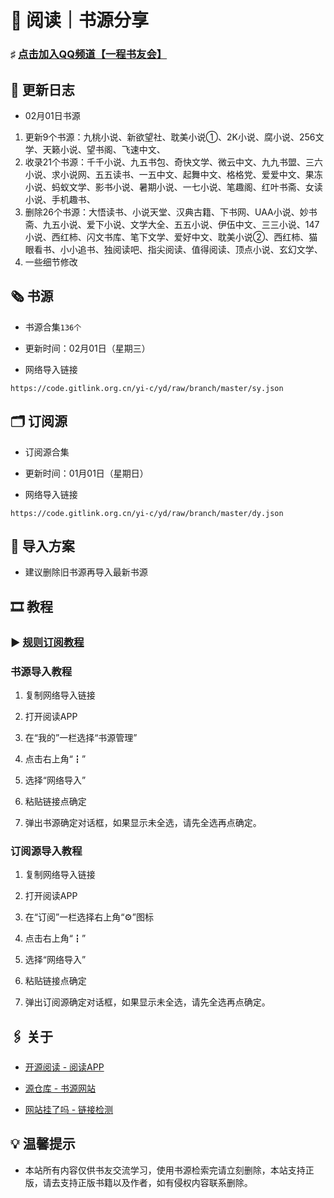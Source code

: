 #  📖 阅读｜书源分享

###  ♯ [点击加入QQ频道【一程书友会】](https://qun.qq.com/qqweb/qunpro/share?_wv=3&_wwv=128&appChannel=share&inviteCode=1W5a7r2&businessType=9&from=246610&biz=ka)

##  📢 更新日志

- 02月01日书源
1. 更新9个书源：九桃小说、新欲望社、耽美小说①、2K小说、腐小说、256文学、天籁小说、望书阁、飞速中文、
2. 收录21个书源：千千小说、九五书包、奇快文学、微云中文、九九书盟、三六小说、求小说网、五五读书、一五中文、起舞中文、格格党、爱爱中文、果冻小说、蚂蚁文学、影书小说、暑期小说、一七小说、笔趣阁、红叶书斋、女读小说、手机趣书、
3. 删除26个书源：大悟读书、小说天堂、汉典古籍、下书网、UAA小说、妙书斋、九五小说、爱下小说、文学大全、五五小说、伊伍中文、三三小说、147小说、西红柿、闪文书库、笔下文学、爱好中文、耽美小说②、西红柿、猫眼看书、小小追书、独阅读吧、指尖阅读、值得阅读、顶点小说、玄幻文学、
4. 一些细节修改

##  🗞️ 书源

- 书源合集`136个`

- 更新时间：02月01日（星期三）

- 网络导入链接

```
https://code.gitlink.org.cn/yi-c/yd/raw/branch/master/sy.json
```


##  🗂️ 订阅源

- 订阅源合集

- 更新时间：01月01日（星期日）

- 网络导入链接

```
https://code.gitlink.org.cn/yi-c/yd/raw/branch/master/dy.json
```

##  💠 导入方案

- 建议删除旧书源再导入最新书源

##  🎞️ 教程

###  ▶️ [规则订阅教程](https://b23.tv/PQosCT0)

###  书源导入教程

1. 复制网络导入链接

2. 打开阅读APP

3. 在“我的”一栏选择“书源管理”

4. 点击右上角“┇”

5. 选择“网络导入”

6. 粘贴链接点确定

7. 弹出书源确定对话框，如果显示未全选，请先全选再点确定。

###   订阅源导入教程

1. 复制网络导入链接

2. 打开阅读APP

3. 在“订阅”一栏选择右上角“⚙️”图标

4. 点击右上角“┇”

5. 选择“网络导入”

6. 粘贴链接点确定

7. 弹出订阅源确定对话框，如果显示未全选，请先全选再点确定。

##  🖇️ 关于

- [开源阅读 - 阅读APP](https://www.coolapk.com/apk/io.legado.app.release)

- [源仓库 - 书源网站](http://www.yckceo.com/)

- [网站挂了吗 - 链接检测](https://gualemang.com/)

##  💡 温馨提示

- 本站所有内容仅供书友交流学习，使用书源检索完请立刻删除，本站支持正版，请去支持正版书籍以及作者，如有侵权内容联系删除。